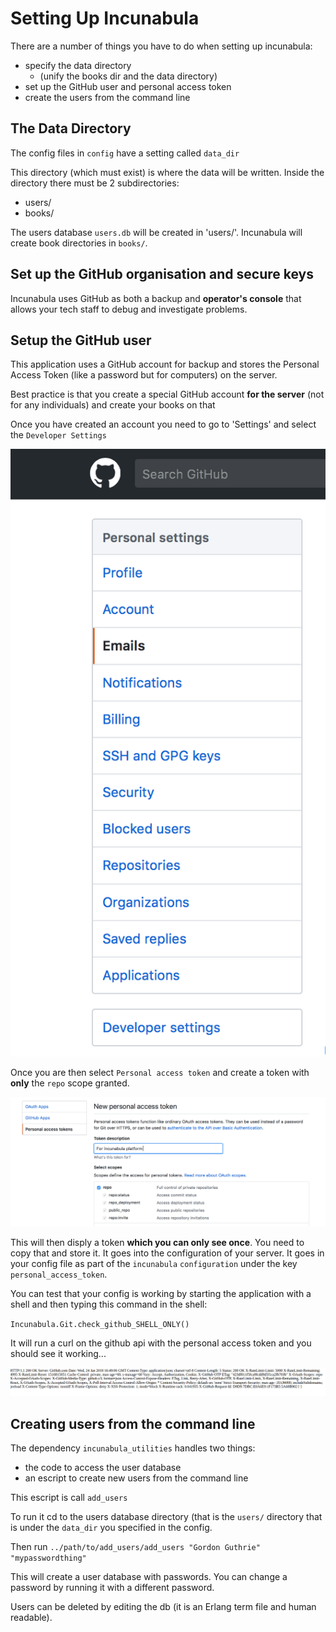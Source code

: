 # Setting Up Incunabula

There are a number of things you have to do when setting up incunabula:
* specify the data directory
  * (unify the books dir and the data directory)
* set up the GitHub user and personal access token
* create the users from the command line


## The Data Directory

The config files in `config` have a setting called `data_dir`

This directory (which must exist) is where the data will be written. Inside the directory there must be 2 subdirectories:
* users/
* books/

The users database `users.db` will be created in 'users/'. Incunabula will create book directories in `books/`.

## Set up the GitHub organisation and secure keys

Incunabula uses GitHub as both a backup and **operator's console** that allows your tech staff to debug and investigate problems.

## Setup the GitHub user

This application uses a GitHub account for backup and stores the Personal Access Token (like a password but for computers) on the server.

Best practice is that you create a special GitHub account **for the server** (not for any individuals) and create your books on that

Once you have created an account you need to go to 'Settings' and select the `Developer Settings`

!["Creating the Personal Access Token](./images/settings.png "Creating the Personal Access Token")

Once you are then select `Personal access token` and create a token with **only** the `repo` scope granted.

!["set the repo permissions only"](./images/repo_permissions.png "Set the repo permissions only")

This will then disply a token **which you can only see once**. You need to copy that and store it. It goes into the configuration of your server. It goes in your config file as part of the `incunabula` `configuration` under the key `personal_access_token`.

You can test that your config is working by starting the application with a shell and then typing this command in the shell:

`Incunabula.Git.check_github_SHELL_ONLY()`

It will run a curl on the github api with the personal access token and you should see it working...

!["working github"](./images/connectivity_working.png "working github")

## Creating users from the command line

The dependency `incunabula_utilities` handles two things:

* the code to access the user database
* an escript to create new users from the command line

This escript is call `add_users`

To run it cd to the users database directory (that is the `users/` directory that is under the `data_dir` you specified in the config.

Then run `../path/to/add_users/add_users "Gordon Guthrie" "mypasswordthing"`

This will create a user database with passwords. You can change a password by running it with a different password.

Users can be deleted by editing the db (it is an Erlang term file and human readable).